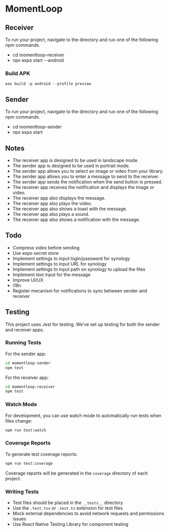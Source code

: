 # MomentLoop

## Receiver
To run your project, navigate to the directory and run one of the following npm
commands.

- cd momentloop-receiver
- npx expo start --android

### Build APK

`eas build -p android --profile preview`

## Sender
To run your project, navigate to the directory and run one of the following npm
commands.

- cd momentloop-sender
- npx expo start

## Notes
- The receiver app is designed to be used in landscape mode.
- The sender app is designed to be used in portrait mode.
- The sender app allows you to select an image or video from your library.
- The sender app allows you to enter a message to send to the receiver.
- The sender app sends the notification when the send button is pressed.
- The receiver app receives the notification and displays the image or video.
- The receiver app also displays the message.
- The receiver app also plays the video.
- The receiver app also shows a toast with the message.
- The receiver app also plays a sound.
- The receiver app also shows a notification with the message.

## Todo
- Compress video before sending
- Use expo secret store
- Implement settings to input login/password for synology
- Implement settings to input URL for synology
- Implement settings to input path on synology to upload the files
- Implement text input for the message
- Improve UI/UX
- i18n
- Register mecanism for notifications to sync between sender and receiver

## Testing

This project uses Jest for testing. We've set up testing for both the sender and receiver apps.

### Running Tests

For the sender app:
```bash
cd momentloop-sender
npm test
```

For the receiver app:
```bash
cd momentloop-receiver
npm test
```

### Watch Mode

For development, you can use watch mode to automatically run tests when files change:
```bash
npm run test:watch
```

### Coverage Reports

To generate test coverage reports:
```bash
npm run test:coverage
```

Coverage reports will be generated in the `coverage` directory of each project.

### Writing Tests

- Test files should be placed in the `__tests__` directory
- Use the `.test.tsx` or `.test.ts` extension for test files
- Mock external dependencies to avoid network requests and permissions issues
- Use React Native Testing Library for component testing
